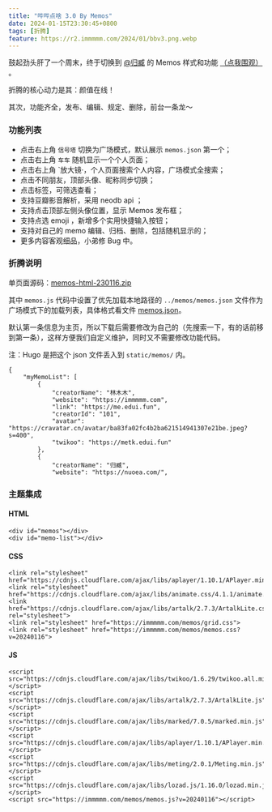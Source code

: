 ```yaml
---
title: "哔哔点啥 3.0 By Memos"
date: 2024-01-15T23:30:45+0800
tags: [折腾]
feature: https://r2.immmmm.com/2024/01/bbv3.png.webp
---
```


鼓起劲头肝了一个周末，终于切换到 [@归臧](https://nuoea.com/) 的 Memos 样式和功能 [（点我围观）](https://immmmm.com/bb/) 。

折腾的核心动力是其：颜值在线！

其次，功能齐全，发布、编辑、规定、删除，前台一条龙～

<!--more-->

### 功能列表

- 点击右上角 `信号塔` 切换为广场模式，默认展示 `memos.json` 第一个；
- 点击右上角 `车车` 随机显示一个个人页面；
- 点击右上角 `放大镜·，个人页面搜索个人内容，广场模式全搜索；
- 点击不同朋友，顶部头像、昵称同步切换；
- 点击标签，可筛选查看；
- 支持豆瓣影音解析，采用 neodb api ；
- 支持点击顶部左侧头像位置，显示 Memos 发布框；
- 支持点选 emoji ，新增多个实用快捷输入按钮；
- 支持对自己的 memo 编辑、归档、删除，包括随机显示的；
- 更多内容客观细品，小弟修 Bug 中。

### 折腾说明

单页面源码：[memos-html-230116.zip](https://r2m.immmmm.com/memos/2024/01/memos-html-230116.zip)

其中 `memos.js` 代码中设置了优先加载本地路径的 `../memos/memos.json` 文件作为广场模式下的加载列表，具体格式看文件 [memos.json](https://immmmm.com/memos/memos.json)。

默认第一条信息为主页，所以下载后需要修改为自己的（先搜索一下，有的话前移到第一条），这样方便我们自定义维护，同时又不需要修改功能代码。

注：Hugo 是把这个 json 文件丢入到 `static/memos/` 内。

```
{
    "myMemoList": [
        {
            "creatorName": "林木木",
            "website": "https://immmmm.com",
            "link": "https://me.edui.fun",
            "creatorId": "101",
            "avatar": "https://cravatar.cn/avatar/ba83fa02fc4b2ba621514941307e21be.jpeg?s=400",
            "twikoo": "https://metk.edui.fun"
        },
        {
            "creatorName": "归臧",
            "website": "https://nuoea.com/",
```

### 主题集成

#### HTML

```
<div id="memos"></div>
<div id="memo-list"></div>
```

#### CSS

```
<link rel="stylesheet" href="https://cdnjs.cloudflare.com/ajax/libs/aplayer/1.10.1/APlayer.min.css">
<link rel="stylesheet" href="https://cdnjs.cloudflare.com/ajax/libs/animate.css/4.1.1/animate.min.css">
<link href="https://cdnjs.cloudflare.com/ajax/libs/artalk/2.7.3/ArtalkLite.css" rel="stylesheet">
<link rel="stylesheet" href="https://immmmm.com/memos/grid.css">
<link rel="stylesheet" href="https://immmmm.com/memos/memos.css?v=20240116">
```

#### JS

```
<script src="https://cdnjs.cloudflare.com/ajax/libs/twikoo/1.6.29/twikoo.all.min.js"></script>
<script src="https://cdnjs.cloudflare.com/ajax/libs/artalk/2.7.3/ArtalkLite.js"></script>
<script src="https://cdnjs.cloudflare.com/ajax/libs/marked/7.0.5/marked.min.js"></script>
<script src="https://cdnjs.cloudflare.com/ajax/libs/aplayer/1.10.1/APlayer.min.js"></script>
<script src="https://cdnjs.cloudflare.com/ajax/libs/meting/2.0.1/Meting.min.js"></script>
<script src="https://cdnjs.cloudflare.com/ajax/libs/lozad.js/1.16.0/lozad.min.js"></script>
<script src="https://immmmm.com/memos/memos.js?v=20240116"></script>
```

